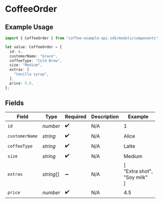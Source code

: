 # CoffeeOrder

## Example Usage

```typescript
import { CoffeeOrder } from "coffee-example-api-sdk/models/components";

let value: CoffeeOrder = {
  id: 6,
  customerName: "Grace",
  coffeeType: "Cold Brew",
  size: "Medium",
  extras: [
    "Vanilla syrup",
  ],
  price: 5.5,
};
```

## Fields

| Field                        | Type                         | Required                     | Description                  | Example                      |
| ---------------------------- | ---------------------------- | ---------------------------- | ---------------------------- | ---------------------------- |
| `id`                         | *number*                     | :heavy_check_mark:           | N/A                          | 1                            |
| `customerName`               | *string*                     | :heavy_check_mark:           | N/A                          | Alice                        |
| `coffeeType`                 | *string*                     | :heavy_check_mark:           | N/A                          | Latte                        |
| `size`                       | *string*                     | :heavy_check_mark:           | N/A                          | Medium                       |
| `extras`                     | *string*[]                   | :heavy_minus_sign:           | N/A                          | [<br/>"Extra shot",<br/>"Soy milk"<br/>] |
| `price`                      | *number*                     | :heavy_check_mark:           | N/A                          | 4.5                          |